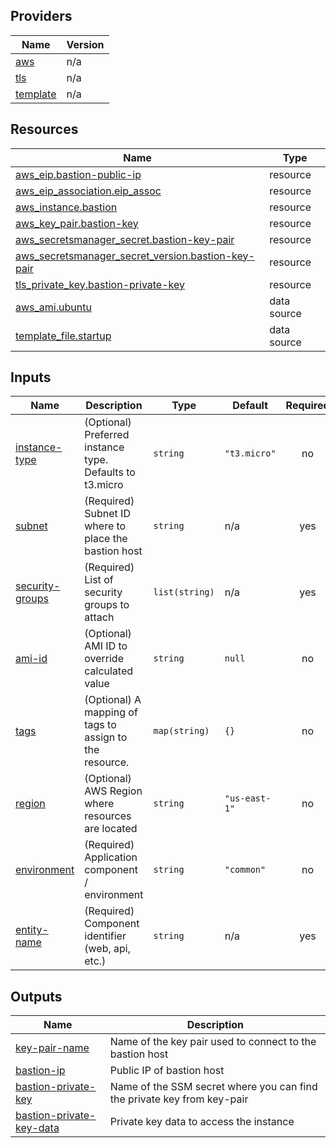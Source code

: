 <!-- BEGIN_TF_DOCS -->
## Providers

| Name | Version |
|------|---------|
| <a name="provider_aws"></a> [aws](#provider\_aws) | n/a |
| <a name="provider_tls"></a> [tls](#provider\_tls) | n/a |
| <a name="provider_template"></a> [template](#provider\_template) | n/a |

## Resources

| Name | Type |
|------|------|
| [aws_eip.bastion-public-ip](https://registry.terraform.io/providers/hashicorp/aws/latest/docs/resources/eip) | resource |
| [aws_eip_association.eip_assoc](https://registry.terraform.io/providers/hashicorp/aws/latest/docs/resources/eip_association) | resource |
| [aws_instance.bastion](https://registry.terraform.io/providers/hashicorp/aws/latest/docs/resources/instance) | resource |
| [aws_key_pair.bastion-key](https://registry.terraform.io/providers/hashicorp/aws/latest/docs/resources/key_pair) | resource |
| [aws_secretsmanager_secret.bastion-key-pair](https://registry.terraform.io/providers/hashicorp/aws/latest/docs/resources/secretsmanager_secret) | resource |
| [aws_secretsmanager_secret_version.bastion-key-pair](https://registry.terraform.io/providers/hashicorp/aws/latest/docs/resources/secretsmanager_secret_version) | resource |
| [tls_private_key.bastion-private-key](https://registry.terraform.io/providers/hashicorp/tls/latest/docs/resources/private_key) | resource |
| [aws_ami.ubuntu](https://registry.terraform.io/providers/hashicorp/aws/latest/docs/data-sources/ami) | data source |
| [template_file.startup](https://registry.terraform.io/providers/hashicorp/template/latest/docs/data-sources/file) | data source |

## Inputs

| Name | Description | Type | Default | Required |
|------|-------------|------|---------|:--------:|
| <a name="input_instance-type"></a> [instance-type](#input\_instance-type) | (Optional) Preferred instance type. Defaults to t3.micro | `string` | `"t3.micro"` | no |
| <a name="input_subnet"></a> [subnet](#input\_subnet) | (Required) Subnet ID where to place the bastion host | `string` | n/a | yes |
| <a name="input_security-groups"></a> [security-groups](#input\_security-groups) | (Required) List of security groups to attach | `list(string)` | n/a | yes |
| <a name="input_ami-id"></a> [ami-id](#input\_ami-id) | (Optional) AMI ID to override calculated value | `string` | `null` | no |
| <a name="input_tags"></a> [tags](#input\_tags) | (Optional) A mapping of tags to assign to the resource. | `map(string)` | `{}` | no |
| <a name="input_region"></a> [region](#input\_region) | (Optional) AWS Region where resources are located | `string` | `"us-east-1"` | no |
| <a name="input_environment"></a> [environment](#input\_environment) | (Required) Application component / environment | `string` | `"common"` | no |
| <a name="input_entity-name"></a> [entity-name](#input\_entity-name) | (Required) Component identifier (web, api, etc.) | `string` | n/a | yes |

## Outputs

| Name | Description |
|------|-------------|
| <a name="output_key-pair-name"></a> [key-pair-name](#output\_key-pair-name) | Name of the key pair used to connect to the bastion host |
| <a name="output_bastion-ip"></a> [bastion-ip](#output\_bastion-ip) | Public IP of bastion host |
| <a name="output_bastion-private-key"></a> [bastion-private-key](#output\_bastion-private-key) | Name of the SSM secret where you can find the private key from key-pair |
| <a name="output_bastion-private-key-data"></a> [bastion-private-key-data](#output\_bastion-private-key-data) | Private key data to access the instance |
<!-- END_TF_DOCS -->
